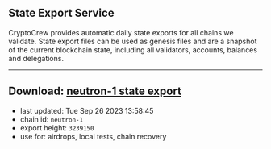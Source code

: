 ## State Export Service
CryptoCrew provides automatic daily state exports for all chains we validate. State export files can be used as genesis files and are a snapshot of the current blockchain state, including all validators, accounts, balances and delegations.

---
**Download: [neutron-1 state export](https://dl.ccvalidators.com/SERVICE/neutron/neutron-1_export_3239150.json)**
---

- last updated: Tue Sep 26 2023 13:58:45
- chain id: `neutron-1`
- export height: `3239150`
- use for: airdrops, local tests, chain recovery
